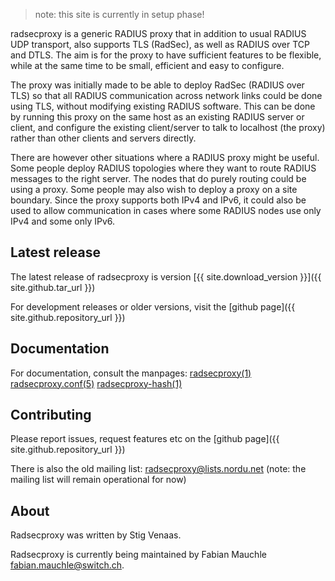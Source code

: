 > note: this site is currently in setup phase!

radsecproxy is a generic RADIUS proxy that in addition to usual RADIUS UDP transport, also supports TLS (RadSec), as well as RADIUS over TCP and DTLS. The aim is for the proxy to have sufficient features to be flexible, while at the same time to be small, efficient and easy to configure.

The proxy was initially made to be able to deploy RadSec (RADIUS over TLS) so that all RADIUS communication across network links could be done using TLS, without modifying existing RADIUS software. This can be done by running this proxy on the same host as an existing RADIUS server or client, and configure the existing client/server to talk to localhost (the proxy) rather than other clients and servers directly.

There are however other situations where a RADIUS proxy might be useful. Some people deploy RADIUS topologies where they want to route RADIUS messages to the right server. The nodes that do purely routing could be using a proxy. Some people may also wish to deploy a proxy on a site boundary. Since the proxy supports both IPv4 and IPv6, it could also be used to allow communication in cases where some RADIUS nodes use only IPv4 and some only IPv6.

## Latest release

The latest release of radsecproxy is version [{{ site.download_version }}]({{ site.github.tar_url }})

For development releases or older versions, visit the [github page]({{ site.github.repository_url }})

## Documentation

For documentation, consult the manpages: [radsecproxy(1)](radsecproxy.html) [radsecproxy.conf(5)](radsecproxy.conf.html) [radsecproxy-hash(1)](radsecproxy-hash.html)

## Contributing

Please report issues, request features etc on the [github page]({{ site.github.repository_url }})

There is also the old mailing list: [radsecproxy@lists.nordu.net](mailto:radsecproxy@lists.nordu.net)
(note: the mailing list will remain operational for now)

## About

Radsecproxy was written by Stig Venaas.

Radsecproxy is currently being maintained by Fabian Mauchle
<fabian.mauchle@switch.ch>.
